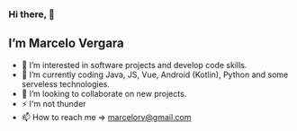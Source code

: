### Hi there, :wave: 


## I’m Marcelo Vergara


- 👀 I’m interested in software projects and develop code skills.
- 🌱 I’m currently coding Java, JS, Vue, Android (Kotlin), Python and some serveless technologies.
- 💞️ I’m looking to collaborate on new projects.
- :zap: I'm not thunder
- 📫 How to reach me => marcelorv@gmail.com

<!---
marcelorvergara/marcelorvergara is a ✨ special ✨ repository because its `README.md` (this file) appears on your GitHub profile.
You can click the Preview link to take a look at your changes.
--->
